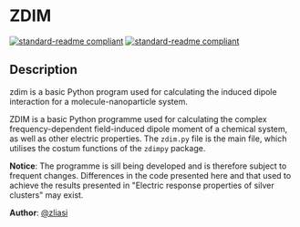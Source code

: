 # ZDIM

[![standard-readme compliant](https://img.shields.io/static/v1?label=Date&message=08.01.2020&color=blue&style=for-the-badge)](https://github.com/zliasi/readmetest)
[![standard-readme compliant](https://img.shields.io/static/v1?label=language&message=python%203.7.4&color=blue&style=for-the-badge)](https://github.com/zliasi/readmetest)

## Description

zdim is a basic Python program used for calculating the induced dipole interaction for a molecule-nanoparticle system. 

ZDIM is a basic Python programme used for calculating the complex frequency-dependent field-induced dipole moment of a chemical system, as well as other electric properties. The `zdim.py` file is the main file, which utilises the costum functions of the `zdimpy` package.

**Notice**: The programme is sill being developed and is therefore subject to frequent changes. Differences in the code presented here and that used to achieve the results presented in "Electric response properties of silver clusters" may exist. 

**Author**: [@zliasi](https://github.com/zliasi)
